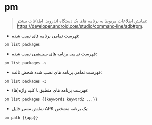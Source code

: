 # pm

> نمایش اطلاعات مربوط به برنامه های یک دستگاه اندروید.
> اطلاعات بیشتر: <https://developer.android.com/studio/command-line/adb#pm>.

- فهرست تمامی برنامه های نصب شده:

`pm list packages`

- فهرست تمامی برنامه های سیستمی نصب شده:

`pm list packages -s`

- فهرست تمامی برنامه های نصب شده شخض ثالث:

`pm list packages -3`

- فهرست برنامه های منطبق با کلید واژه(ها):

`pm list packages {{keyword1 keyword2 ...}}`

- نمایش مسیر فایل APK یک برنامه مشخص:

`pm path {{app}}`
